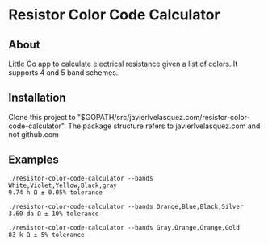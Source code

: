 # Resistor Color Code Calculator

## About

 Little Go app to calculate electrical resistance given a list of colors.
 It supports 4 and 5 band schemes.

## Installation

 Clone this project to "$GOPATH/src/javierlvelasquez.com/resistor-color-code-calculator".
 The package structure refers to javierlvelasquez.com and not github.com

## Examples

    ./resistor-color-code-calculator --bands White,Violet,Yellow,Black,gray
    9.74 h Ω ± 0.05% tolerance

    ./resistor-color-code-calculator --bands Orange,Blue,Black,Silver
    3.60 da Ω ± 10% tolerance

    ./resistor-color-code-calculator --bands Gray,Orange,Orange,Gold
    83 k Ω ± 5% tolerance

